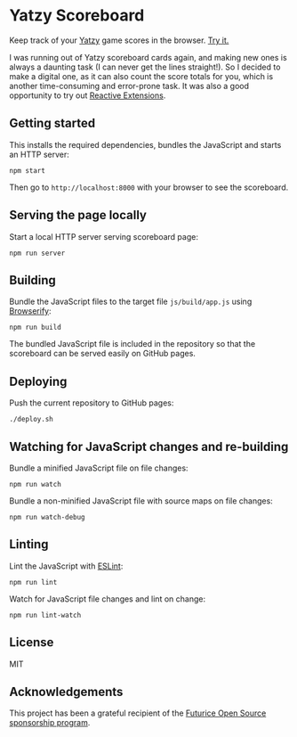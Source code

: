 # Yatzy Scoreboard

Keep track of your [Yatzy](https://en.wikipedia.org/wiki/Yatzy) game scores in the browser.
[Try it.](https://peruukki.github.io/YatzyScoreboard/)

I was running out of Yatzy scoreboard cards again, and making new ones is always a daunting task (I can never get the
lines straight!). So I decided to make a digital one, as it can also count the score totals for you, which is another
time-consuming and error-prone task. It was also a good opportunity to try out
[Reactive Extensions](https://github.com/Reactive-Extensions/RxJS).

## Getting started

This installs the required dependencies, bundles the JavaScript and starts an HTTP server:

```
npm start
```

Then go to `http://localhost:8000` with your browser to see the scoreboard.

## Serving the page locally

Start a local HTTP server serving scoreboard page:

```
npm run server
```

## Building

Bundle the JavaScript files to the target file `js/build/app.js` using [Browserify](http://browserify.org/):

```
npm run build
```

The bundled JavaScript file is included in the repository so that the scoreboard can be served easily on GitHub pages.

## Deploying

Push the current repository to GitHub pages:

```
./deploy.sh
```

## Watching for JavaScript changes and re-building

Bundle a minified JavaScript file on file changes:

```
npm run watch
```

Bundle a non-minified JavaScript file with source maps on file changes:

```
npm run watch-debug
```

## Linting

Lint the JavaScript with [ESLint](https://eslint.org/):

```
npm run lint
```

Watch for JavaScript file changes and lint on change:

```
npm run lint-watch
```

## License

MIT

## Acknowledgements

This project has been a grateful recipient of the
[Futurice Open Source sponsorship program](https://www.futurice.com/blog/sponsoring-free-time-open-source-activities/?utm_source=github&utm_medium=spice).
